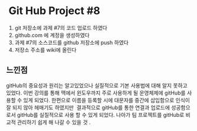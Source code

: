 #  Git Hub Project #8

1. git 저장소에 과제 #7의 코드 업로드 하였다
2. github.com 에 계정을 생성하였다
3. 과제 #7의 소스코드를 github 저장소에 push 하였다
4. 저장소 주소를 wiki에 올린다

## 느낀점 

gitHub의 중요성과 원리는 알고있었으나 실질적으로 기본 사용법에 대해 알지 못하고 있었다.
이번 강의를 통해 맥에서 윈도우까지 주로 사용하게 될 운영체제에 gitHub를 사용할 수 있게 되었다.
한편으로 이름을 등록할 시에 대문자를 중간에 삽입함으로 인식이 잘 되지 않아 헤매기도 하였지만 
결과적으로 gitHub를 통한 연결과 업로드에 성공함으로서 gitHub를 실질적으로 사용 할 수 있게 되었다.
나아가 팀 프로젝트를 gitHub로 비교적 관리하기 쉽게 해 나갈 수 있을 것 .
